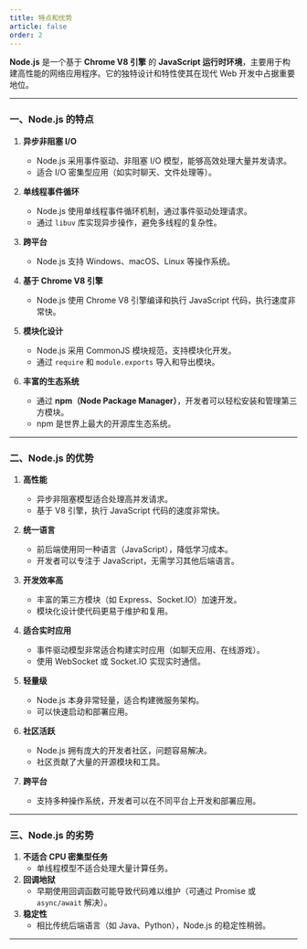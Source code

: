 ```yaml
---
title: 特点和优势
article: false
order: 2
---
```

**Node.js** 是一个基于 **Chrome V8 引擎** 的 **JavaScript 运行时环境**，主要用于构建高性能的网络应用程序。它的独特设计和特性使其在现代 Web 开发中占据重要地位。

---

### **一、Node.js 的特点**
1. **异步非阻塞 I/O**
   - Node.js 采用事件驱动、非阻塞 I/O 模型，能够高效处理大量并发请求。
   - 适合 I/O 密集型应用（如实时聊天、文件处理等）。

2. **单线程事件循环**
   - Node.js 使用单线程事件循环机制，通过事件驱动处理请求。
   - 通过 `libuv` 库实现异步操作，避免多线程的复杂性。

3. **跨平台**
   - Node.js 支持 Windows、macOS、Linux 等操作系统。

4. **基于 Chrome V8 引擎**
   - Node.js 使用 Chrome V8 引擎编译和执行 JavaScript 代码，执行速度非常快。

5. **模块化设计**
   - Node.js 采用 CommonJS 模块规范，支持模块化开发。
   - 通过 `require` 和 `module.exports` 导入和导出模块。

6. **丰富的生态系统**
   - 通过 **npm（Node Package Manager）**，开发者可以轻松安装和管理第三方模块。
   - npm 是世界上最大的开源库生态系统。

---

### **二、Node.js 的优势**
1. **高性能**
   - 异步非阻塞模型适合处理高并发请求。
   - 基于 V8 引擎，执行 JavaScript 代码的速度非常快。

2. **统一语言**
   - 前后端使用同一种语言（JavaScript），降低学习成本。
   - 开发者可以专注于 JavaScript，无需学习其他后端语言。

3. **开发效率高**
   - 丰富的第三方模块（如 Express、Socket.IO）加速开发。
   - 模块化设计使代码更易于维护和复用。

4. **适合实时应用**
   - 事件驱动模型非常适合构建实时应用（如聊天应用、在线游戏）。
   - 使用 WebSocket 或 Socket.IO 实现实时通信。

5. **轻量级**
   - Node.js 本身非常轻量，适合构建微服务架构。
   - 可以快速启动和部署应用。

6. **社区活跃**
   - Node.js 拥有庞大的开发者社区，问题容易解决。
   - 社区贡献了大量的开源模块和工具。

7. **跨平台**
   - 支持多种操作系统，开发者可以在不同平台上开发和部署应用。



---

### **三、Node.js 的劣势**
1. **不适合 CPU 密集型任务**
   - 单线程模型不适合处理大量计算任务。
2. **回调地狱**
   - 早期使用回调函数可能导致代码难以维护（可通过 Promise 或 `async/await` 解决）。
3. **稳定性**
   - 相比传统后端语言（如 Java、Python），Node.js 的稳定性稍弱。

---

